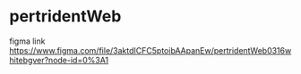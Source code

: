 # pertridentWeb

figma link
https://www.figma.com/file/3aktdICFC5ptoibAApanEw/pertridentWeb0316whitebgver?node-id=0%3A1
